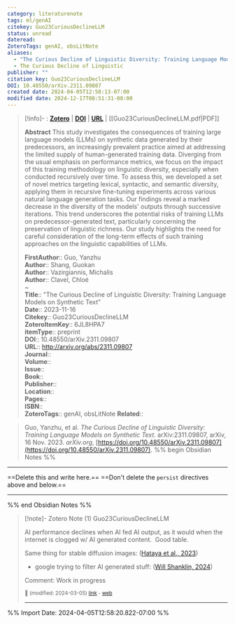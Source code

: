 ```yaml
---
category: literaturenote
tags: ml/genAI
citekey: Guo23CuriousDeclineLLM
status: unread
dateread: 
ZoteroTags: genAI, obsLitNote
aliases:
  - "The Curious Decline of Linguistic Diversity: Training Language Models on Synthetic Text"
  - The Curious Decline of Linguistic
publisher: ""
citation key: Guo23CuriousDeclineLLM
DOI: 10.48550/arXiv.2311.09807
created date: 2024-04-05T12:58:13-07:00
modified date: 2024-12-17T08:51:31-08:00
---
```


> [!info]- : [**Zotero**](zotero://select/library/items/6JL8HPA7)  | [**DOI**](https://doi.org/10.48550/arXiv.2311.09807)  | [**URL**](http://arxiv.org/abs/2311.09807) | [[Guo23CuriousDeclineLLM.pdf|PDF]]
>
> 
> **Abstract**
> This study investigates the consequences of training large language models (LLMs) on synthetic data generated by their predecessors, an increasingly prevalent practice aimed at addressing the limited supply of human-generated training data. Diverging from the usual emphasis on performance metrics, we focus on the impact of this training methodology on linguistic diversity, especially when conducted recursively over time. To assess this, we developed a set of novel metrics targeting lexical, syntactic, and semantic diversity, applying them in recursive fine-tuning experiments across various natural language generation tasks. Our findings reveal a marked decrease in the diversity of the models' outputs through successive iterations. This trend underscores the potential risks of training LLMs on predecessor-generated text, particularly concerning the preservation of linguistic richness. Our study highlights the need for careful consideration of the long-term effects of such training approaches on the linguistic capabilities of LLMs.
> 
> 
> **FirstAuthor**:: Guo, Yanzhu  
> **Author**:: Shang, Guokan  
> **Author**:: Vazirgiannis, Michalis  
> **Author**:: Clavel, Chloé  
~    
> **Title**:: "The Curious Decline of Linguistic Diversity: Training Language Models on Synthetic Text"  
> **Date**:: 2023-11-16  
> **Citekey**:: Guo23CuriousDeclineLLM  
> **ZoteroItemKey**:: 6JL8HPA7  
> **itemType**:: preprint  
> **DOI**:: 10.48550/arXiv.2311.09807  
> **URL**:: http://arxiv.org/abs/2311.09807  
> **Journal**::   
> **Volume**::   
> **Issue**::   
> **Book**::   
> **Publisher**::   
> **Location**::    
> **Pages**::   
> **ISBN**::   
> **ZoteroTags**:: genAI, obsLitNote
>**Related**:: 

> Guo, Yanzhu, et al. _The Curious Decline of Linguistic Diversity: Training Language Models on Synthetic Text_. arXiv:2311.09807, arXiv, 16 Nov. 2023. _arXiv.org_, [https://doi.org/10.48550/arXiv.2311.09807](https://doi.org/10.48550/arXiv.2311.09807).
%% begin Obsidian Notes %%
___
==Delete this and write here.==
==Don't delete the `persist` directives above and below.==
___
%% end Obsidian Notes %%

> [!note]- Zotero Note (1)
> Guo23CuriousDeclineLLM
> 
> AI performance declines when AI fed AI output, as it would when the internet is clogged w/ AI generated content.  Good table.
> 
> Same thing for stable diffusion images: ([Hataya et al., 2023](zotero://select/library/items/KS633PSR))
> 
> - google trying to filter AI generated stuff: ([Will Shanklin, 2024](zotero://select/library/items/8SIJDUN2))
> 
> Comment: Work in progress
> 
> <small>📝️ (modified: 2024-03-05) [link](zotero://select/library/items/9ZRGDVYP) - [web](http://zotero.org/users/60638/items/9ZRGDVYP)</small>
>  
> ---




%% Import Date: 2024-04-05T12:58:20.822-07:00 %%
